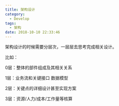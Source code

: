 ```yaml
---
title: 架构设计
category:
  - Develop
tags:
  - 架构
date: 2018-10-10 22:33:46
---
```


架构设计的时候需要分层次，一层层去思考完成相关设计。

比如：

0层：整体的部件组成及其相关关系

1层：业务流和关键接口 数据模型

2层：关键点的详细设计甚至实现方案

3层：资源/人力/成本/工作量等核算